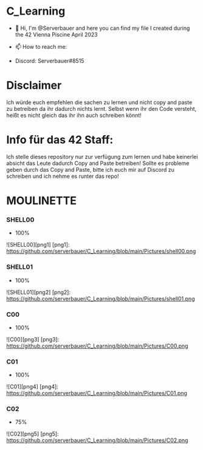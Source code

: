 # C_Learning

- 👋 Hi, I'm @Serverbauer and here you can find my file I created during the 42 Vienna Piscine April 2023


- 📫 How to reach me:
- Discord: Serverbauer#8515

# Disclaimer
Ich würde euch empfehlen die sachen zu lernen und nicht copy and paste zu betreiben da ihr dadurch nichts lernt.
Selbst wenn ihr den Code versteht, heißt es nicht gleich das ihr ihn auch schreiben könnt!

# Info für das 42 Staff:
Ich stelle dieses repository nur zur verfügung zum lernen und habe keinerlei absicht das Leute dadurch Copy and Paste betreiben!
Sollte es probleme geben durch das Copy and Paste, bitte ich euch mir auf Discord zu schreiben und ich nehme es runter das repo!


# MOULINETTE
### SHELL00
- 100%

![SHELL00][png1]
[png1]: https://github.com/serverbauer/C_Learning/blob/main/Pictures/shell00.png

### SHELL01
- 100%

![SHELL01][png2]
[png2]: https://github.com/serverbauer/C_Learning/blob/main/Pictures/shell01.png

### C00
- 100%

![C00][png3]
[png3]: https://github.com/serverbauer/C_Learning/blob/main/Pictures/C00.png

### C01
- 100%

![C01][png4]
[png4]: https://github.com/serverbauer/C_Learning/blob/main/Pictures/C01.png

### C02
- 75%

![C02][png5]
[png5]: https://github.com/serverbauer/C_Learning/blob/main/Pictures/C02.png

